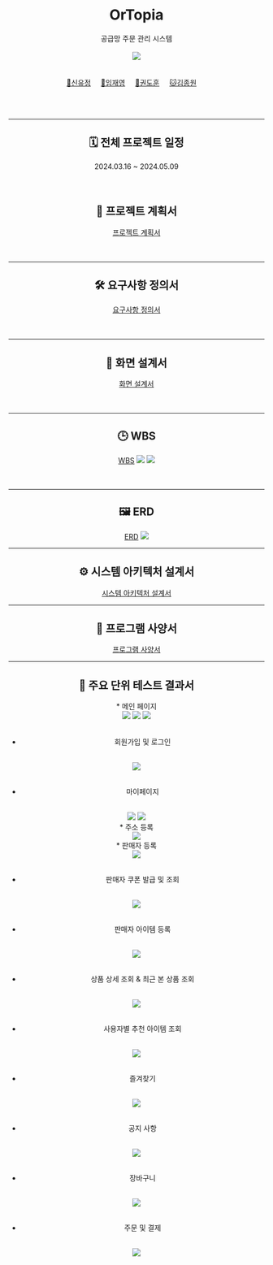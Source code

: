 <div align=center>

# OrTopia
공급망 주문 관리 시스템
<br>
<br>
<a href = "https://www.notion.so/c275b28e80d348438337a95a55b7bc56"><img src="https://img.shields.io/badge/Team Notion-ffffff?style=social&logo=Notion&logoColor=black" /></a>
<br>
<br>
<br>
[🤠신유정](https://github.com/yujeong-shin)&nbsp;&nbsp;&nbsp;&nbsp;&nbsp;[🐻임재영](https://github.com/Hi-Imjaeyoung)&nbsp;&nbsp;&nbsp;&nbsp;&nbsp;[🐼권도훈](https://github.com/kwondohoon1)&nbsp;&nbsp;&nbsp;&nbsp;&nbsp;[🐱김종원](https://github.com/Kimjongwon1)&nbsp;&nbsp;&nbsp;&nbsp;&nbsp;
</div>
<br>
<br>

---
<div align=center>
<h2> 🗓️ 전체 프로젝트 일정 </h2>
2024.03.16 ~ 2024.05.09
<br>
<br>
<br>
<h2>📝 프로젝트 계획서 </h2>
<a href="https://github.com/yujeong-shin/OrTopia/blob/master/Docs/%ED%94%84%EB%A1%9C%EC%A0%9D%ED%8A%B8%EA%B3%84%ED%9A%8D%EC%84%9C/%ED%94%84%EB%A1%9C%EC%A0%9D%ED%8A%B8%20%EA%B3%84%ED%9A%8D%EC%84%9C.pdf">프로젝트 계획서</a>
</div>
<br>
<br>

---
<div align=center>
<h2> 🛠️ 요구사항 정의서 </h2>
<a href="https://github.com/yujeong-shin/OrTopia/blob/master/Docs/%EC%9A%94%EA%B5%AC%EC%82%AC%ED%95%AD%EC%A0%95%EC%9D%98%EC%84%9C/%EC%9A%94%EA%B5%AC%EC%82%AC%ED%95%AD%EC%A0%95%EC%9D%98%EC%84%9C.pdf">요구사항 정의서</a>
</div>
<br>
<br>

---
<div align=center>
<h2> 🎨 화면 설계서 </h2>
<a href="https://www.figma.com/file/LJ6RQlTleAg8cQPLwReTHm/3%EC%A1%B0?type=design&node-id=0-1&mode=design&t=87fYffD9wVwiXvXe-0">화면 설계서</a>
</div>
<br>
<br>

---
<div align=center>
<h2> 🕒 WBS </h2>
<a href="https://github.com/yujeong-shin/OrTopia/blob/master/Docs/WBS/WBS.pdf">WBS</a>
<img src="https://github.com/yujeong-shin/OrTopia/blob/master/Docs/WBS/WBS1.png" />
<img src="https://github.com/yujeong-shin/OrTopia/blob/master/Docs/WBS/WBS2.png" />
</div>
<br>
<br>

---
<div align=center>
<h2> 🖼️ ERD </h2> 
<a href="https://app.diagrams.net/#G1V4hFe8kKqSb__3v7j4n1dP4GaezfI1jR#%7B%22pageId%22%3A%22zsw55LCCuFM0yS5R2fEg%22%7D">ERD</a>
<img src="https://github.com/yujeong-shin/OrTopia/blob/master/Docs/ERD/ERD.png" />
</div>

---
<div align=center>
<h2> ⚙️ 시스템 아키텍처 설계서 </h2>
<a href="https://github.com/yujeong-shin/OrTopia/blob/master/Docs/%EC%8B%9C%EC%8A%A4%ED%85%9C%20%EC%95%84%ED%82%A4%ED%85%8D%EC%B2%98%20%EC%84%A4%EA%B3%84%EC%84%9C/%EC%8B%9C%EC%8A%A4%ED%85%9C%20%EC%95%84%ED%82%A4%ED%85%8D%EC%B2%98%20%EC%84%A4%EA%B3%84%EC%84%9C.png">시스템 아키텍처 설계서</a>
</div>

---
<div align=center>
<h2> 📰 프로그램 사양서 </h2>
<a href="https://github.com/yujeong-shin/OrTopia/blob/master/Docs/%ED%94%84%EB%A1%9C%EA%B7%B8%EB%9E%A8%EC%82%AC%EC%96%91%EC%84%9C/%ED%94%84%EB%A1%9C%EA%B7%B8%EB%9E%A8%20%EC%82%AC%EC%96%91%EC%84%9C.pdf">프로그램 사양서</a>
</div>

---
<div align=center>
<h2> 🧩 주요 단위 테스트 결과서 </h2> 
* 메인 페이지
<br>
<img src="https://github.com/beyond-sw-camp/be03-fin-3team-OrTopia-OMS/assets/57553339/3e9bdbe0-647f-4c2c-b63b-5b4ddcc8415e"
 />
<img src="https://github.com/beyond-sw-camp/be03-fin-3team-OrTopia-OMS/assets/57553339/6cf012fc-1469-4ed5-8a5a-53b2c84a339a" />
<img src="https://github.com/beyond-sw-camp/be03-fin-3team-OrTopia-OMS/assets/57553339/27f74d94-1835-4912-9d71-774d67cc114c" />
<br>
<br>

* 회원가입 및 로그인
<br>
<img src="https://github.com/beyond-sw-camp/be03-fin-3team-OrTopia-OMS/assets/57553339/c9af6eba-6506-4ab0-a795-4925931a3da8" />
<br>
<br>

* 마이페이지
<br>
<img src="https://github.com/beyond-sw-camp/be03-fin-3team-OrTopia-OMS/assets/57553339/0f0c1913-7945-4f7e-9d63-0546afed635f" />
<img src="https://github.com/beyond-sw-camp/be03-fin-3team-OrTopia-OMS/assets/57553339/15e87ebb-af4a-4457-9396-b243140f5599" />
<br>
* 주소 등록
<br>
<img src="https://github.com/beyond-sw-camp/be03-fin-3team-OrTopia-OMS/assets/57553339/620325fb-bd6b-4dfe-bdde-5eb119b25d85" />
<br>
* 판매자 등록
<br>
<img src="https://github.com/beyond-sw-camp/be03-fin-3team-OrTopia-OMS/assets/57553339/d25b5d15-fd17-450f-a1a2-c950e41229ee" />
<br>
<br>

* 판매자 쿠폰 발급 및 조회
<br>
<img src="https://github.com/beyond-sw-camp/be03-fin-3team-OrTopia-OMS/assets/57553339/89f31afe-3dd5-4644-bef8-b112b795dbe1" />
<br>
<br>

* 판매자 아이템 등록
<br>
<img src="https://github.com/beyond-sw-camp/be03-fin-3team-OrTopia-OMS/assets/57553339/b503dc36-4b2d-400c-a9fd-fda5459a474a" />
<br>
<br>

* 상품 상세 조회 & 최근 본 상품 조회
<br>
<img src="https://github.com/beyond-sw-camp/be03-fin-3team-OrTopia-OMS/assets/57553339/ca9c0dba-ea97-4542-a01b-4b5047118499" />
<br>
<br>

* 사용자별 추천 아이템 조회
<br>
<img src="https://github.com/beyond-sw-camp/be03-fin-3team-OrTopia-OMS/assets/57553339/4b73af96-a9f6-4b80-a221-6f832cddf0b0" />
<br>
<br>


* 즐겨찾기
<br>
<img src="https://github.com/beyond-sw-camp/be03-fin-3team-OrTopia-OMS/assets/57553339/d9d51c0c-76f6-4a4f-ae20-4fbff339e385" />
<br>
<br>

* 공지 사항
<br>
<img src="https://github.com/beyond-sw-camp/be03-fin-3team-OrTopia-OMS/assets/57553339/634761e5-eb1e-4071-be16-b2f3ebda7f78" />
<br>
<br>


* 장바구니
<br>
<img src="https://github.com/beyond-sw-camp/be03-fin-3team-OrTopia-OMS/assets/57553339/ace85082-7d44-4244-8842-df28118e3d8a" />
<br>
<br>


* 주문 및 결제
<br>
<img src="https://github.com/beyond-sw-camp/be03-fin-3team-OrTopia-OMS/assets/57553339/24d95518-5c3f-4cc6-944a-6a52d195fe9f" />
<br>
<br>

